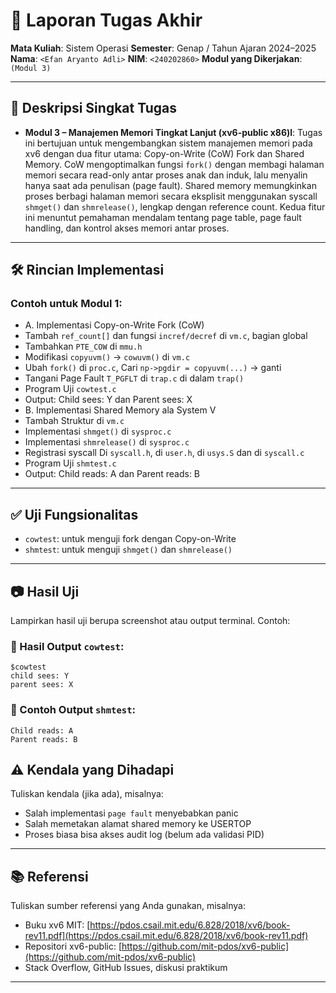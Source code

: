 # 📝 Laporan Tugas Akhir

**Mata Kuliah**: Sistem Operasi
**Semester**: Genap / Tahun Ajaran 2024–2025
**Nama**: `<Efan Aryanto Adli>`
**NIM**: `<240202860>`
**Modul yang Dikerjakan**:
`(Modul 3)`

---

## 📌 Deskripsi Singkat Tugas
* **Modul 3 – Manajemen Memori Tingkat Lanjut (xv6-public x86)l**:
Tugas ini bertujuan untuk mengembangkan sistem manajemen memori pada xv6 dengan dua fitur utama: Copy-on-Write (CoW) Fork dan Shared Memory. CoW mengoptimalkan fungsi `fork()` dengan membagi halaman memori secara read-only antar proses anak dan induk, lalu menyalin hanya saat ada penulisan (page fault). Shared memory memungkinkan proses berbagi halaman memori secara eksplisit menggunakan syscall `shmget()` dan `shmrelease()`, lengkap dengan reference count. Kedua fitur ini menuntut pemahaman mendalam tentang page table, page fault handling, dan kontrol akses memori antar proses.
---

## 🛠️ Rincian Implementasi
### Contoh untuk Modul 1:

* A. Implementasi Copy-on-Write Fork (CoW)
* Tambah `ref_count[]` dan fungsi `incref/decref` di `vm.c`, bagian global
* Tambahkan `PTE_COW` di `mmu.h`
* Modifikasi `copyuvm()` → `cowuvm()` di `vm.c`
* Ubah `fork()` di `proc.c`, Cari `np->pgdir = copyuvm(...)` → ganti
* Tangani Page Fault `T_PGFLT` di `trap.c` di dalam `trap()`
* Program Uji `cowtest.c`
* Output: Child sees: Y dan Parent sees: X
* B. Implementasi Shared Memory ala System V
* Tambah Struktur di `vm.c`
* Implementasi `shmget()` di `sysproc.c`
* Implementasi `shmrelease()` di `sysproc.c`
* Registrasi syscall Di `syscall.h`, di `user.h`, di `usys.S` dan di `syscall.c`
* Program Uji `shmtest.c`
* Output: Child reads: A dan Parent reads: B
---

## ✅ Uji Fungsionalitas

* `cowtest`: untuk menguji fork dengan Copy-on-Write
* `shmtest`: untuk menguji `shmget()` dan `shmrelease()`
---

## 📷 Hasil Uji

Lampirkan hasil uji berupa screenshot atau output terminal. Contoh:

### 📍 Hasil Output `cowtest`:

```
$cowtest
child sees: Y
parent sees: X
```

### 📍 Contoh Output `shmtest`:

```
Child reads: A
Parent reads: B
```


## ⚠️ Kendala yang Dihadapi

Tuliskan kendala (jika ada), misalnya:

* Salah implementasi `page fault` menyebabkan panic
* Salah memetakan alamat shared memory ke USERTOP
* Proses biasa bisa akses audit log (belum ada validasi PID)

---

## 📚 Referensi

Tuliskan sumber referensi yang Anda gunakan, misalnya:

* Buku xv6 MIT: [https://pdos.csail.mit.edu/6.828/2018/xv6/book-rev11.pdf](https://pdos.csail.mit.edu/6.828/2018/xv6/book-rev11.pdf)
* Repositori xv6-public: [https://github.com/mit-pdos/xv6-public](https://github.com/mit-pdos/xv6-public)
* Stack Overflow, GitHub Issues, diskusi praktikum

---
